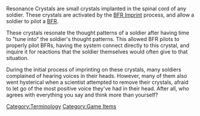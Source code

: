 Resonance Crystals are small crystals implanted in the spinal cord of
any soldier. These crystals are activated by the [BFR
Imprint](BFR_Imprint.md) process, and allow a soldier to pilot a
[BFR](BattleFrame_Robotics.md).

These crystals resonate the thought patterns of a soldier after having
time to "tune into" the soldier's thought patterns. This allowed BFR
pilots to properly pilot BFRs, having the system connect directly to
this crystal, and inquire it for reactions that the soldier themselves
would often give to that situation.

During the initial process of imprinting on these crystals, many
soldiers complained of hearing voices in their heads. However, many of
them also went hysterical when a scientist attempted to remove their
crystals, afraid to let go of the most positive voice they've had in
their head. After all, who agrees with everything you say and think more
than yourself?

[Category:Terminology](Category:Terminology.md) [Category:Game
Items](Category:Game_Items.md)
